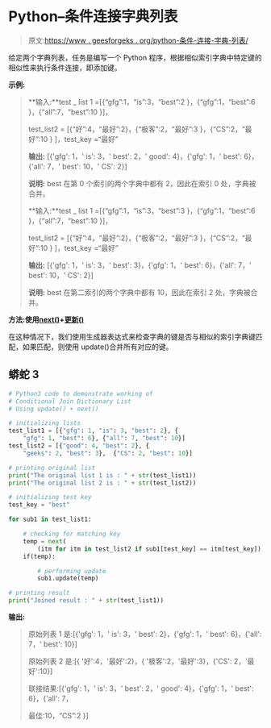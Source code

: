 # Python–条件连接字典列表

> 原文:[https://www . geesforgeks . org/python-条件-连接-字典-列表/](https://www.geeksforgeeks.org/python-conditional-join-dictionary-list/)

给定两个字典列表，任务是编写一个 Python 程序，根据相似索引字典中特定键的相似性来执行条件连接，即添加键。

**示例:**

> **输入:**test _ list 1 =[{“gfg”:1，“is”:3，“best”:2 }，{“gfg”:1，“best”:6 }，{“all”:7，“best”:10 }]，
> 
> test_list2 = [{“好”:4，“最好”:2}，{“极客”:2，“最好”:3 }，{“CS”:2，“最好”:10 } ]，test_key =“最好”
> 
> **输出:** [{'gfg': 1，' is': 3，' best': 2，' good': 4}，{'gfg': 1，' best': 6}，{'all': 7，' best': 10，' CS': 2}]
> 
> **说明:** best 在第 0 个索引的两个字典中都有 2，因此在索引 0 处，字典被合并。
> 
> **输入:**test _ list 1 =[{“gfg”:1，“is”:3，“best”:3 }，{“gfg”:1，“best”:6 }，{“all”:7，“best”:10 }]，
> 
> test_list2 = [{“好”:4，“最好”:2}，{“极客”:2，“最好”:3 }，{“CS”:2，“最好”:10 } ]，test_key =“最好”
> 
> **输出:** [{'gfg': 1，' is': 3，' best': 3}，{'gfg': 1，' best': 6}，{'all': 7，' best': 10，' CS': 2}]
> 
> **说明:** best 在第二索引的两个字典中都有 10，因此在索引 2 处，字典被合并。

**方法:使用**[**next()**](https://www.geeksforgeeks.org/python-next-method/)**+**[**更新()**](https://www.geeksforgeeks.org/python-dictionary-update-method/)

在这种情况下，我们使用生成器表达式来检查字典的键是否与相似的索引字典键匹配，如果匹配，则使用 update()合并所有对应的键。

## 蟒蛇 3

```py
# Python3 code to demonstrate working of
# Conditional Join Dictionary List
# Using update() + next()

# initializing lists
test_list1 = [{"gfg": 1, "is": 3, "best": 2}, {
    "gfg": 1, "best": 6}, {"all": 7, "best": 10}]
test_list2 = [{"good": 4, "best": 2}, {
    "geeks": 2, "best": 3},  {"CS": 2, "best": 10}]

# printing original list
print("The original list 1 is : " + str(test_list1))
print("The original list 2 is : " + str(test_list2))

# initializing test key
test_key = "best"

for sub1 in test_list1:

    # checking for matching key
    temp = next(
        (itm for itm in test_list2 if sub1[test_key] == itm[test_key]), None)
    if(temp):

        # performing update
        sub1.update(temp)

# printing result
print("Joined result : " + str(test_list1))
```

**输出:**

> 原始列表 1 是:[{'gfg': 1，' is': 3，' best': 2}，{'gfg': 1，' best': 6}，{'all': 7，' best': 10}]
> 
> 原始列表 2 是:[{ '好':4，'最好':2}，{ '极客':2，'最好':3}，{'CS': 2，'最好':10}]
> 
> 联接结果:[{'gfg': 1，' is': 3，' best': 2，' good': 4}，{'gfg': 1，' best': 6}，{'all': 7，
> 
> 最佳:10，“CS”:2 }]